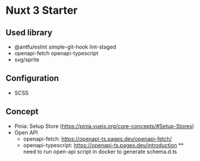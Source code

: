 # Nuxt 3 Starter

## Used library
- @antfu/eslint simple-git-hook lint-staged
- openapi-fetch openapi-typescript
- svg/sprite

## Configuration
- SCSS

## Concept
- Pinia: Setup Store (https://pinia.vuejs.org/core-concepts/#Setup-Stores)
- Open API
    - openapi-fetch: https://openapi-ts.pages.dev/openapi-fetch/
    - openapi-typescript: https://openapi-ts.pages.dev/introduction ** need to run open-api script in docker to generate schema.d.ts
